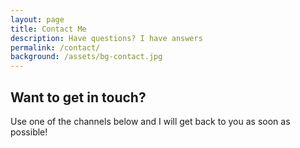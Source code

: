```yaml
---
layout: page
title: Contact Me
description: Have questions? I have answers
permalink: /contact/
background: /assets/bg-contact.jpg
---
```


<h2>Want to get in touch?</h2>
<p> Use one of the channels below and I will get back to you as soon as possible!</p>


<!-- This is the base Jekyll theme. You can find out more info about customizing your Jekyll theme, as well as basic Jekyll usage documentation at [jekyllrb.com](https://jekyllrb.com/)

You can find the source code for Minima at GitHub:
[jekyll][jekyll-organization] /
[minima](https://github.com/jekyll/minima)

You can find the source code for Jekyll at GitHub:
[jekyll][jekyll-organization] /
[jekyll](https://github.com/jekyll/jekyll)


[jekyll-organization]: https://github.com/jekyll -->
